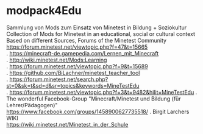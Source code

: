 # modpack4Edu
Sammlung von Mods zum Einsatz von Minetest in Bildung + Soziokultur  
Collection of Mods for Minetest in an educational, social or cultural context  
Based on different Sources, Forums of the Minetest Community
https://forum.minetest.net/viewtopic.php?f=47&t=15665  
.
https://minecraft-de.gamepedia.com/Lernen_mit_Minecraft  
.
http://wiki.minetest.net/Mods:Learning  
.
https://forum.minetest.net/viewtopic.php?f=9&t=15689   
.
https://github.com/BiLachner/minetest_teacher_tool  
.
https://forum.minetest.net/search.php?st=0&sk=t&sd=d&sr=topics&keywords=MineTestEdu  
.
https://forum.minetest.net/viewtopic.php?f=3&t=9482&hilit=MineTestEdu
.
The wonderful Facebook-Group "Minecraft/Minetest und Bildung (für Lehrer/Pädagogen)"
https://www.facebook.com/groups/1458900627735518/
.
Birgit Larchers WIKI  
https://wiki.minetest.net/Minetest_in_der_Schule   


